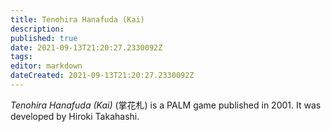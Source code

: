 ```yaml
---
title: Tenohira Hanafuda (Kai)
description: 
published: true
date: 2021-09-13T21:20:27.2330092Z 
tags: 
editor: markdown
dateCreated: 2021-09-13T21:20:27.2330092Z
---
```

_Tenohira Hanafuda (Kai)_ (<span lang='ja'>掌花札</span>) is a PALM game published in 2001.
It was developed by Hiroki Takahashi.
